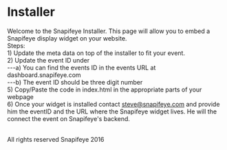 # Installer

Welcome to the Snapifeye Installer.  This page will allow you to embed a Snapifeye display widget on your website.
<br>
Steps:
<br>1) Update the meta data on top of the installer to fit your event.
<br>2) Update the event ID under <!-- Snapifeye Widget -->
<br>---a) You can find the events ID in the events URL at dashboard.snapifeye.com
<br>---b) The event ID should be three digit number
<br>5) Copy/Paste the code in index.html in the appropriate parts of your webpage
<br>6) Once your widget is installed contact steve@snapifeye.com and provide him the eventID and the URL where the Snapifeye widget lives.  He will the connect the event on Snapifeye's backend.

<br>All rights reserved Snapifeye 2016

